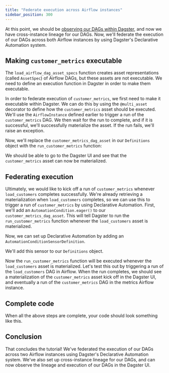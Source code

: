 ```yaml
---
title: "Federate execution across Airflow instances"
sidebar_position: 300
---
```


At this point, we should be [observing our DAGs within Dagster](observe), and now we have cross-instance lineage for our DAGs. Now, we'll federate the execution of our DAGs across both Airflow instances by using Dagster's Declarative Automation system.

## Making `customer_metrics` executable

The `load_airflow_dag_asset_specs` function creates asset representations (called `AssetSpec`) of Airflow DAGs, but these assets are not executable. We need to define an execution function in Dagster in order to make them executable.

In order to federate execution of `customer_metrics`, we first need to make it executable within Dagster. We can do this by using the `@multi_asset` decorator to define how the `customer_metrics` asset should be executed. We'll use the `AirflowInstance` defined earlier to trigger a run of the `customer_metrics` DAG. We then wait for the run to complete, and if it is successful, we'll successfully materialize the asset. If the run fails, we'll raise an exception.

<CodeExample path="airlift-federation-tutorial/snippets/federated_execution.py" startAfter="start_multi_asset" endBefore="end_multi_asset" />

Now, we'll replace the `customer_metrics_dag_asset` in our `Definitions` object with the `run_customer_metrics` function:

<CodeExample path="airlift-federation-tutorial/snippets/federated_execution.py" startAfter="start_multi_asset_defs" endBefore="end_multi_asset_defs" />

We should be able to go to the Dagster UI and see that the `customer_metrics` asset can now be materialized.

## Federating execution

Ultimately, we would like to kick off a run of `customer_metrics` whenever `load_customers` completes successfully. We're already retrieving a materialization when `load_customers` completes, so we can use this to trigger a run of `customer_metrics` by using Declarative Automation. First, we'll add an `AutomationCondition.eager()` to our `customer_metrics_dag_asset`. This will tell Dagster to run the `run_customer_metrics` function whenever the `load_customers` asset is materialized.

<CodeExample path="airlift-federation-tutorial/snippets/federated_execution.py" startAfter="start_eager" endBefore="end_eager" />

Now, we can set up Declarative Automation by adding an `AutomationConditionSensorDefinition`.

<CodeExample path="airlift-federation-tutorial/snippets/federated_execution.py" startAfter="start_automation_sensor" endBefore="end_automation_sensor" />

We'll add this sensor to our `Definitions` object.

<CodeExample path="airlift-federation-tutorial/snippets/federated_execution.py" startAfter="start_complete_defs" endBefore="end_complete_defs" />

Now the `run_customer_metrics` function will be executed whenever the `load_customers` asset is materialized. Let's test this out by triggering a run of the `load_customers` DAG in Airflow. When the run completes, we should see a materialization of the `customer_metrics` asset kick off in the Dagster UI, and eventually a run of the `customer_metrics` DAG in the metrics Airflow instance.

## Complete code

When all the above steps are complete, your code should look something like this.

<CodeExample path="airlift-federation-tutorial/airlift_federation_tutorial/dagster_defs/stages/executable_and_da.py" />

## Conclusion

That concludes the tutorial! We've federated the execution of our DAGs across two Airflow instances using Dagster's Declarative Automation system. We've also set up cross-instance lineage for our DAGs, and can now observe the lineage and execution of our DAGs in the Dagster UI.
